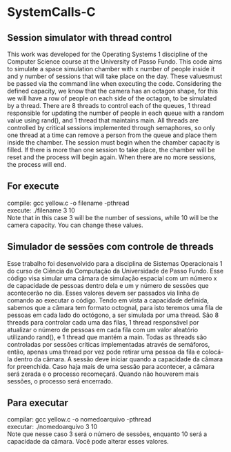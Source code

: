# SystemCalls-C

## Session simulator with thread control

This work was developed for the Operating Systems 1 discipline of the Computer Science course at the University of Passo Fundo. This code aims to simulate a space simulation chamber with x number of people inside it and y number of sessions that will take place on the day. These values ​​must be passed via the command line when executing the code. Considering the defined capacity, we know that the camera has an octagon shape, for this we will have a row of people on each side of the octagon, to be simulated by a thread. There are 8 threads to control each of the queues, 1 thread responsible for updating the number of people in each queue with a random value using rand(), and 1 thread that maintains main. All threads are controlled by critical sessions implemented through semaphores, so only one thread at a time can remove a person from the queue and place them inside the chamber. The session must begin when the chamber capacity is filled. If there is more than one session to take place, the chamber will be reset and the process will begin again. When there are no more sessions, the process will end.

## For execute 
compile: gcc yellow.c -o filename -pthread  
execute: ./filename 3 10  
Note that in this case 3 will be the number of sessions, while 10 will be the camera capacity. You can change these values.

## Simulador de sessões com controle de threads

Esse trabalho foi desenvolvido para a disciplina de Sistemas Operacionais 1 do curso de Ciência da Computação da Universidade de Passo Fundo. Esse código visa simular uma câmara de simulação espacial com um número x de capacidade de pessoas dentro dela e um y número de sessões que acontecerão no dia. Esses valores devem ser passados via linha de comando ao executar o código. Tendo em vista a capacidade definida, sabemos que a câmara tem formato octognal, para isto teremos uma fila de pessoas em cada lado do octógono, a ser simulada por uma thread. São 8 threads para controlar cada uma das filas, 1 thread responsável por atualizar o número de pessoas em cada fila com um valor aleatório utilizando rand(), e 1 thread que mantém a main. Todas as threads são controladas por sessões críticas implementadas através de semáforos, então, apenas uma thread por vez pode retirar uma pessoa da fila e colocá-la dentro da câmara. A sessão deve iniciar quando a capacidade da câmara for preenchida. Caso haja mais de uma sessão para acontecer, a câmara será zerada e o processo recomeçará. Quando não houverem mais sessões, o processo será encerrado.

## Para executar

compilar: gcc yellow.c -o nomedoarquivo -pthread  
executar: ./nomedoarquivo 3 10  
Note que nesse caso 3 será o número de sessões, enquanto 10 será a capacidade da câmara. Você pode alterar esses valores.
